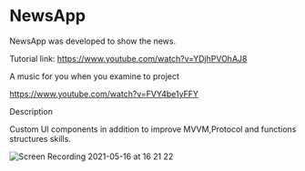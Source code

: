 # NewsApp

NewsApp was developed to show the news.

Tutorial link: https://www.youtube.com/watch?v=YDjhPVOhAJ8

A music for you when you examine to project

https://www.youtube.com/watch?v=FVY4be1yFFY

Description

Custom UI components in addition to improve MVVM,Protocol and functions structures skills.


![Screen Recording 2021-05-16 at 16 21 22](https://user-images.githubusercontent.com/35069032/118398822-f0ec4b80-b662-11eb-9953-c348551304a3.gif)
